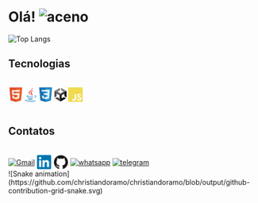 # Olá! <img src="https://emojipedia-us.s3.amazonaws.com/source/noto-emoji-animations/344/waving-hand_medium-dark-skin-tone_1f44b-1f3fe_1f3fe.gif" width="35" height = "35" alt = "aceno">

![Top Langs](https://christiandoramo-readme-uzi8.vercel.app/api/top-langs/?username=christiandoramo&langs_count=8&theme=radical)

<h2>Tecnologias</h2>
<br>
  <img align="center" alt="HTML" height="30" width="30" src="https://raw.githubusercontent.com/devicons/devicon/master/icons/html5/html5-original.svg"><img align="center" alt="Java" height="30" width="30" src="https://raw.githubusercontent.com/devicons/devicon/master/icons/java/java-original.svg"><img align="center" alt="CSS" height="30" width="30" src="https://raw.githubusercontent.com/devicons/devicon/master/icons/css3/css3-original.svg"><img align="center" alt="Unity" height="30" width="30" src="https://raw.githubusercontent.com/devicons/devicon/master/icons/unity/unity-original.svg"><img align="center" alt="Js" height="30" width="30" src="https://raw.githubusercontent.com/devicons/devicon/master/icons/javascript/javascript-plain.svg">
<br><br>
<h2>Contatos</h2><br>
<a href="href=mailto:christiandoramo@gmail.com"><img align="center" alt="Gmail" height="30" width="30" title="christiandoramo@gmail.com" alt = "christiandoramo@gmail.com" src="https://cdn-icons-png.flaticon.com/512/888/888853.png"></a>
<a title="https://www.linkedin.com/in/christian-oliveira-299795260/" target="_blank" href="https://www.linkedin.com/in/christian-oliveira-299795260/"><img align="center" alt="linkedin" height="30" width="30"  src="https://raw.githubusercontent.com/devicons/devicon/master/icons/linkedin/linkedin-original.svg"></a>
<a target="_blank" href="https://christiandoramo.github.io/" style="font-size: 16px; text-align: center"><img align="center" alt="github.io" height="30" width="30" title="https://christiandoramo.github.io" src="https://raw.githubusercontent.com/devicons/devicon/master/icons/github/github-original.svg"></a>
<a href="https://web.whatsapp.com/send?phone=5581983675181" target="_blank"><img align="center" alt="whatsapp" height="30" width="30" title="whatsapp" src="https://cdn-icons-png.flaticon.com/512/124/124034.png?w=360"></a>
<a href="https://t.me/forbiddome" target="_blank"><img align="center" alt="telegram" height="30" width="30" title="telegram" src="https://cdn-icons-png.flaticon.com/512/2111/2111646.png"></a>
<br>
![Snake animation](https://github.com/christiandoramo/christiandoramo/blob/output/github-contribution-grid-snake.svg)
